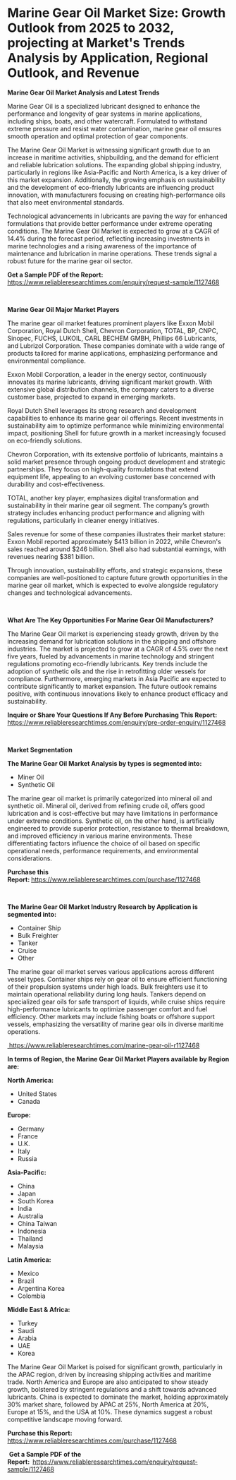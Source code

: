 <p><h1>Marine Gear Oil Market Size: Growth Outlook from 2025 to 2032, projecting at Market's Trends Analysis by Application, Regional Outlook, and Revenue</h1></p><p><strong>Marine Gear Oil Market Analysis and Latest Trends</strong></p>
<p><p>Marine Gear Oil is a specialized lubricant designed to enhance the performance and longevity of gear systems in marine applications, including ships, boats, and other watercraft. Formulated to withstand extreme pressure and resist water contamination, marine gear oil ensures smooth operation and optimal protection of gear components.</p><p>The Marine Gear Oil Market is witnessing significant growth due to an increase in maritime activities, shipbuilding, and the demand for efficient and reliable lubrication solutions. The expanding global shipping industry, particularly in regions like Asia-Pacific and North America, is a key driver of this market expansion. Additionally, the growing emphasis on sustainability and the development of eco-friendly lubricants are influencing product innovation, with manufacturers focusing on creating high-performance oils that also meet environmental standards.</p><p>Technological advancements in lubricants are paving the way for enhanced formulations that provide better performance under extreme operating conditions. The Marine Gear Oil Market is expected to grow at a CAGR of 14.4% during the forecast period, reflecting increasing investments in marine technologies and a rising awareness of the importance of maintenance and lubrication in marine operations. These trends signal a robust future for the marine gear oil sector.</p></p>
<p><strong>Get a Sample PDF of the Report:&nbsp;</strong> <a href="https://www.reliableresearchtimes.com/enquiry/request-sample/1127468?utm_campaign=3678&utm_medium=2&utm_source=Github&utm_content=ia&utm_term=17042025&utm_id=marine-gear-oil">https://www.reliableresearchtimes.com/enquiry/request-sample/1127468</a></p>
<p>&nbsp;</p>
<p><strong>Marine Gear Oil Major Market Players</strong></p>
<p><p>The marine gear oil market features prominent players like Exxon Mobil Corporation, Royal Dutch Shell, Chevron Corporation, TOTAL, BP, CNPC, Sinopec, FUCHS, LUKOIL, CARL BECHEM GMBH, Phillips 66 Lubricants, and Lubrizol Corporation. These companies dominate with a wide range of products tailored for marine applications, emphasizing performance and environmental compliance.</p><p>Exxon Mobil Corporation, a leader in the energy sector, continuously innovates its marine lubricants, driving significant market growth. With extensive global distribution channels, the company caters to a diverse customer base, projected to expand in emerging markets. </p><p>Royal Dutch Shell leverages its strong research and development capabilities to enhance its marine gear oil offerings. Recent investments in sustainability aim to optimize performance while minimizing environmental impact, positioning Shell for future growth in a market increasingly focused on eco-friendly solutions.</p><p>Chevron Corporation, with its extensive portfolio of lubricants, maintains a solid market presence through ongoing product development and strategic partnerships. They focus on high-quality formulations that extend equipment life, appealing to an evolving customer base concerned with durability and cost-effectiveness.</p><p>TOTAL, another key player, emphasizes digital transformation and sustainability in their marine gear oil segment. The company’s growth strategy includes enhancing product performance and aligning with regulations, particularly in cleaner energy initiatives.</p><p>Sales revenue for some of these companies illustrates their market stature: Exxon Mobil reported approximately $413 billion in 2022, while Chevron's sales reached around $246 billion. Shell also had substantial earnings, with revenues nearing $381 billion.</p><p>Through innovation, sustainability efforts, and strategic expansions, these companies are well-positioned to capture future growth opportunities in the marine gear oil market, which is expected to evolve alongside regulatory changes and technological advancements.</p></p>
<p>&nbsp;</p>
<p><strong>What Are The Key Opportunities For Marine Gear Oil Manufacturers?</strong></p>
<p><p>The Marine Gear Oil market is experiencing steady growth, driven by the increasing demand for lubrication solutions in the shipping and offshore industries. The market is projected to grow at a CAGR of 4.5% over the next five years, fueled by advancements in marine technology and stringent regulations promoting eco-friendly lubricants. Key trends include the adoption of synthetic oils and the rise in retrofitting older vessels for compliance. Furthermore, emerging markets in Asia Pacific are expected to contribute significantly to market expansion. The future outlook remains positive, with continuous innovations likely to enhance product efficacy and sustainability.</p></p>
<p><strong>Inquire or Share Your Questions If Any Before Purchasing This Report:</strong> <a href="https://www.reliableresearchtimes.com/enquiry/pre-order-enquiry/1127468?utm_campaign=3678&utm_medium=2&utm_source=Github&utm_content=ia&utm_term=17042025&utm_id=marine-gear-oil">https://www.reliableresearchtimes.com/enquiry/pre-order-enquiry/1127468</a></p>
<p>&nbsp;</p>
<p><strong>Market Segmentation</strong></p>
<p><strong>The Marine Gear Oil Market Analysis by types is segmented into:</strong></p>
<p><ul><li>Miner Oil</li><li>Synthetic Oil</li></ul></p>
<p><p>The marine gear oil market is primarily categorized into mineral oil and synthetic oil. Mineral oil, derived from refining crude oil, offers good lubrication and is cost-effective but may have limitations in performance under extreme conditions. Synthetic oil, on the other hand, is artificially engineered to provide superior protection, resistance to thermal breakdown, and improved efficiency in various marine environments. These differentiating factors influence the choice of oil based on specific operational needs, performance requirements, and environmental considerations.</p></p>
<p><strong>Purchase this Report:&nbsp;</strong><a href="https://www.reliableresearchtimes.com/purchase/1127468?utm_campaign=3678&utm_medium=2&utm_source=Github&utm_content=ia&utm_term=17042025&utm_id=marine-gear-oil">https://www.reliableresearchtimes.com/purchase/1127468</a></p>
<p>&nbsp;</p>
<p><strong>The Marine Gear Oil Market Industry Research by Application is segmented into:</strong></p>
<p><ul><li>Container Ship</li><li>Bulk Freighter</li><li>Tanker</li><li>Cruise</li><li>Other</li></ul></p>
<p><p>The marine gear oil market serves various applications across different vessel types. Container ships rely on gear oil to ensure efficient functioning of their propulsion systems under high loads. Bulk freighters use it to maintain operational reliability during long hauls. Tankers depend on specialized gear oils for safe transport of liquids, while cruise ships require high-performance lubricants to optimize passenger comfort and fuel efficiency. Other markets may include fishing boats or offshore support vessels, emphasizing the versatility of marine gear oils in diverse maritime operations.</p></p>
<p><a href="https://www.reliableresearchtimes.com/marine-gear-oil-r1127468?utm_campaign=3678&utm_medium=2&utm_source=Github&utm_content=ia&utm_term=17042025&utm_id=marine-gear-oil">&nbsp;https://www.reliableresearchtimes.com/marine-gear-oil-r1127468</a></p>
<p><strong>In terms of Region, the Marine Gear Oil Market Players available by Region are:</strong></p>
<p>
    <p> <strong> North America: </strong>
        <ul>
            <li>United States</li>
            <li>Canada</li>
        </ul>
        </p> 
    <p> <strong> Europe: </strong>
        <ul>
            <li>Germany</li>
            <li>France</li>
            <li>U.K.</li>
            <li>Italy</li>
            <li>Russia</li>
        </ul>
        </p> 
    <p> <strong> Asia-Pacific: </strong>
        <ul>
            <li>China</li>
            <li>Japan</li>
            <li>South Korea</li>
            <li>India</li>
            <li>Australia</li>
            <li>China Taiwan</li>
            <li>Indonesia</li>
            <li>Thailand</li>
            <li>Malaysia</li>
        </ul>
        </p> 
    <p> <strong> Latin America: </strong>
        <ul>
            <li>Mexico</li>
            <li>Brazil</li>
            <li>Argentina Korea</li>
            <li>Colombia</li>
        </ul>
        </p> 
    <p> <strong> Middle East & Africa: </strong>
        <ul>
            <li>Turkey</li>
            <li>Saudi</li>
            <li>Arabia</li>
            <li>UAE</li>
            <li>Korea</li>
        </ul>
    </p>
    </p>
<p><p>The Marine Gear Oil Market is poised for significant growth, particularly in the APAC region, driven by increasing shipping activities and maritime trade. North America and Europe are also anticipated to show steady growth, bolstered by stringent regulations and a shift towards advanced lubricants. China is expected to dominate the market, holding approximately 30% market share, followed by APAC at 25%, North America at 20%, Europe at 15%, and the USA at 10%. These dynamics suggest a robust competitive landscape moving forward.</p></p>
<p><strong>Purchase this Report: </strong><a href="https://www.reliableresearchtimes.com/purchase/1127468?utm_campaign=3678&utm_medium=2&utm_source=Github&utm_content=ia&utm_term=17042025&utm_id=marine-gear-oil">https://www.reliableresearchtimes.com/purchase/1127468</a></p>
<p>&nbsp;<strong>Get a Sample PDF of the Report:&nbsp;&nbsp;</strong><a href="https://www.reliableresearchtimes.com/enquiry/request-sample/1127468?utm_campaign=3678&utm_medium=2&utm_source=Github&utm_content=ia&utm_term=17042025&utm_id=marine-gear-oil">https://www.reliableresearchtimes.com/enquiry/request-sample/1127468</a></p>
<p><strong></strong></p>
<p><p></p><p></p><p></p></p>